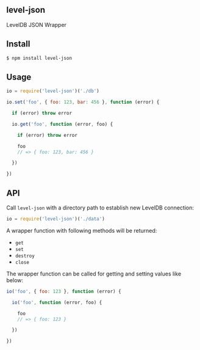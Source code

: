 ## level-json

LevelDB JSON Wrapper

## Install

```bash
$ npm install level-json
```

## Usage

```js
io = require('level-json')('./db')

io.set('foo', { foo: 123, bar: 456 }, function (error) {

  if (error) throw error

  io.get('foo', function (error, foo) {

    if (error) throw error

    foo
    // => { foo: 123, bar: 456 }

  })

})
```

## API

Call `level-json` with a directory path to establish new LevelDB connection:

```js
io = require('level-json')('./data')
```

A wrapper function with following methods will be returned:

* `get`
* `set`
* `destroy`
* `close`

The wrapper function can be called for getting and setting values like below:

```js
io('foo', { foo: 123 }, function (error) {

  io('foo', function (error, foo) {

    foo
    // => { foo: 123 }

  })

})
```
